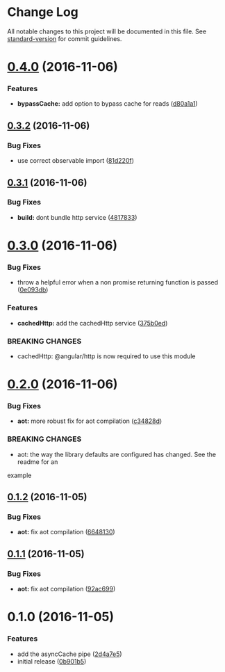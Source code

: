 # Change Log

All notable changes to this project will be documented in this file. See [standard-version](https://github.com/conventional-changelog/standard-version) for commit guidelines.

<a name="0.4.0"></a>
# [0.4.0](https://github.com/mattlewis92/angular-async-cache/compare/v0.3.2...v0.4.0) (2016-11-06)


### Features

* **bypassCache:** add option to bypass cache for reads ([d80a1a1](https://github.com/mattlewis92/angular-async-cache/commit/d80a1a1))



<a name="0.3.2"></a>
## [0.3.2](https://github.com/mattlewis92/angular-async-cache/compare/v0.3.1...v0.3.2) (2016-11-06)


### Bug Fixes

* use correct observable import ([81d220f](https://github.com/mattlewis92/angular-async-cache/commit/81d220f))



<a name="0.3.1"></a>
## [0.3.1](https://github.com/mattlewis92/angular-async-cache/compare/v0.3.0...v0.3.1) (2016-11-06)


### Bug Fixes

* **build:** dont bundle http service ([4817833](https://github.com/mattlewis92/angular-async-cache/commit/4817833))



<a name="0.3.0"></a>
# [0.3.0](https://github.com/mattlewis92/angular-async-cache/compare/v0.2.0...v0.3.0) (2016-11-06)


### Bug Fixes

* throw a helpful error when a non promise returning function is passed ([0e093db](https://github.com/mattlewis92/angular-async-cache/commit/0e093db))


### Features

* **cachedHttp:** add the cachedHttp service ([375b0ed](https://github.com/mattlewis92/angular-async-cache/commit/375b0ed))


### BREAKING CHANGES

* cachedHttp: @angular/http is now required to use this module



<a name="0.2.0"></a>
# [0.2.0](https://github.com/mattlewis92/angular-async-cache/compare/v0.1.2...v0.2.0) (2016-11-06)


### Bug Fixes

* **aot:** more robust fix for aot compilation ([c34828d](https://github.com/mattlewis92/angular-async-cache/commit/c34828d))


### BREAKING CHANGES

* aot: the way the library defaults are configured has changed. See the readme for an

example



<a name="0.1.2"></a>
## [0.1.2](https://github.com/mattlewis92/angular-async-cache/compare/v0.1.1...v0.1.2) (2016-11-05)


### Bug Fixes

* **aot:** fix aot compilation ([6648130](https://github.com/mattlewis92/angular-async-cache/commit/6648130))



<a name="0.1.1"></a>
## [0.1.1](https://github.com/mattlewis92/angular-async-cache/compare/v0.1.0...v0.1.1) (2016-11-05)


### Bug Fixes

* **aot:** fix aot compilation ([92ac699](https://github.com/mattlewis92/angular-async-cache/commit/92ac699))



<a name="0.1.0"></a>
# 0.1.0 (2016-11-05)


### Features

* add the asyncCache pipe ([2d4a7e5](https://github.com/mattlewis92/angular-async-cache/commit/2d4a7e5))
* initial release ([0b901b5](https://github.com/mattlewis92/angular-async-cache/commit/0b901b5))
